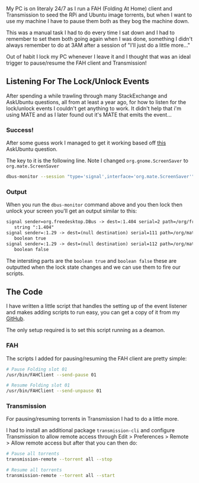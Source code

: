 My PC is on literaly 24/7 as I run a FAH (Folding At Home) client and Transmission to seed the RPi and Ubuntu image torrents, but when I want to use my machine I have to pause them both as they bog the machine down.

This was a manual task I had to do every time I sat down and I had to remember to set them both going again when I was done, something I didn't always remember to do at 3AM after a session of "I'll just do a little more..."

Out of habit I lock my PC whenever I leave it and I thought that was an ideal trigger to pause/resume the FAH client and Transmission!

<!-- more -->

## Listening For The Lock/Unlock Events

After spending a while trawling through many StackExchange and AskUbuntu questions, all from at least a year ago, for how to listen for the lock/unlock events I couldn't get anything to work. It didn't help that i'm using MATE and as I later found out it's MATE that emits the event...

### Success!

After some guess work I managed to get it working based off [this](http://askubuntu.com/questions/204073/how-to-run-script-after-resume-and-after-unlocking-screen) AskUbuntu question.

The key to it is the following line. Note I changed `org.gnome.ScreenSaver` to `org.mate.ScreenSaver`

```bash
dbus-monitor --session "type='signal',interface='org.mate.ScreenSaver'"
```

### Output

When you run the `dbus-monitor` command above and you then lock then unlock your screen you'll get an output similar to this:

```html
signal sender=org.freedesktop.DBus -> dest=:1.404 serial=2 path=/org/freedesktop/DBus; interface=org.freedesktop.DBus; member=NameAcquired
   string ":1.404"
signal sender=:1.29 -> dest=(null destination) serial=111 path=/org/mate/ScreenSaver; interface=org.mate.ScreenSaver; member=ActiveChanged
   boolean true
signal sender=:1.29 -> dest=(null destination) serial=112 path=/org/mate/ScreenSaver; interface=org.mate.ScreenSaver; member=ActiveChanged
   boolean false
```

The intersting parts are the `boolean true` and `boolean false` these are outputted when the lock state changes and we can use them to fire our scripts.

## The Code

I have written a little script that handles the setting up of the event listener and makes adding scripts to run easy, you can get a copy of it from my [GitHub](https://github.com/moebrowne/lock-watch).

The only setup required is to set this script running as a deamon.

### FAH

The scripts I added for pausing/resuming the FAH client are pretty simple:

```bash
# Pause Folding slot 01
/usr/bin/FAHClient --send-pause 01

# Resume Folding slot 01
/usr/bin/FAHClient --send-unpause 01
```

### Transmission

For pausing/resuming torrents in Transmission I had to do a little more.

I had to install an additional package `transmission-cli` and configure Transmission to allow remote access through Edit > Preferences > Remote > Allow remote access but after that you can then do:

```bash
# Pause all torrents
transmission-remote --torrent all --stop

# Resume all torrents
transmission-remote --torrent all --start
```

